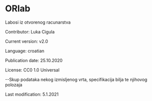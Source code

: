 # ORlab
Labosi iz otvorenog racunarstva


Contributor: Luka Cigula

Current version: v2.0

Language: croatian

Publication date: 25.10.2020

License: 
CC0 1.0 Universal

--Skup podataka nekog izmisljenog vrta, specifikacija bilja te njihovog polozaja

Last modification: 5.1.2021
